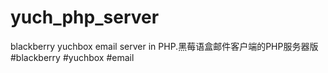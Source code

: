 # yuch_php_server
blackberry yuchbox email server in PHP.黑莓语盒邮件客户端的PHP服务器版 #blackberry #yuchbox #email
